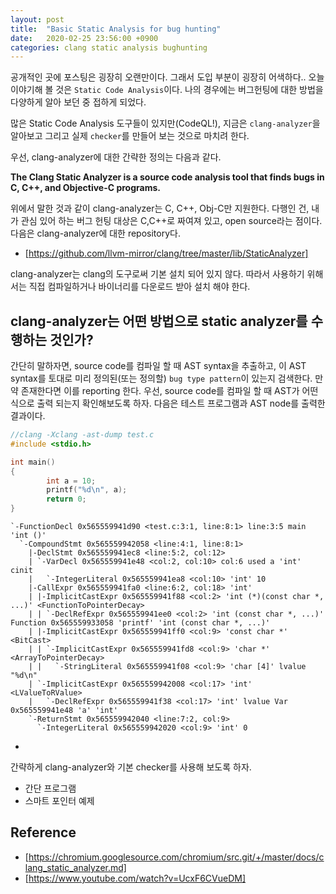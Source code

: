 ```yaml
---
layout: post
title:  "Basic Static Analysis for bug hunting"
date:   2020-02-25 23:56:00 +0900
categories: clang static analysis bughunting
---
```


공개적인 곳에 포스팅은 굉장히 오랜만이다. 그래서 도입 부분이 굉장히 어색하다..
오늘 이야기해 볼 것은 `Static Code Analysis`이다.  나의 경우에는 버그헌팅에 대한 방법을 다양하게 알아 보던 중 접하게 되었다.

많은 Static Code Analysis 도구들이 있지만(CodeQL!), 지금은 `clang-analyzer`을 알아보고 그리고 실제 `checker`를 만들어 보는 것으로 마치려 한다.

우선, clang-analyzer에 대한 간략한 정의는 다음과 같다.

**The Clang Static Analyzer is a source code analysis tool that finds bugs in C, C++, and Objective-C programs.**

위에서 말한 것과 같이 clang-analyzer는 C, C++, Obj-C만 지원한다. 다행인 건, 내가 관심 있어 하는 버그 헌팅 대상은 C,C++로 짜여져 있고, open source라는 점이다. 다음은 clang-analyzer에 대한 repository다.

* [https://github.com/llvm-mirror/clang/tree/master/lib/StaticAnalyzer]

clang-analyzer는 clang의 도구로써 기본 설치 되어 있지 않다. 따라서 사용하기 위해서는 직접 컴파일하거나 바이너리를 다운로드 받아 설치 해야 한다.

## clang-analyzer는 어떤 방법으로 static analyzer를 수행하는 것인가?

간단히 말하자면, source code를 컴파일 할 때 AST syntax을 추출하고, 이 AST syntax를 토대로 미리 정의된(또는 정의할) `bug type pattern`이 있는지 검색한다. 만약 존재한다면 이를 reporting 한다. 우선, source code를 컴파일 할 때 AST가 어떤 식으로 출력 되는지 확인해보도록 하자.  다음은 테스트 프로그램과 AST node를 출력한 결과이다.

```c
//clang -Xclang -ast-dump test.c
#include <stdio.h>

int main()
{
        int a = 10;
        printf("%d\n", a);
        return 0;
}
```

```
`-FunctionDecl 0x565559941d90 <test.c:3:1, line:8:1> line:3:5 main 'int ()'
  `-CompoundStmt 0x565559942058 <line:4:1, line:8:1>
    |-DeclStmt 0x565559941ec8 <line:5:2, col:12>
    | `-VarDecl 0x565559941e48 <col:2, col:10> col:6 used a 'int' cinit
    |   `-IntegerLiteral 0x565559941ea8 <col:10> 'int' 10
    |-CallExpr 0x565559941fa0 <line:6:2, col:18> 'int'
    | |-ImplicitCastExpr 0x565559941f88 <col:2> 'int (*)(const char *, ...)' <FunctionToPointerDecay>
    | | `-DeclRefExpr 0x565559941ee0 <col:2> 'int (const char *, ...)' Function 0x565559933058 'printf' 'int (const char *, ...)'
    | |-ImplicitCastExpr 0x565559941ff0 <col:9> 'const char *' <BitCast>
    | | `-ImplicitCastExpr 0x565559941fd8 <col:9> 'char *' <ArrayToPointerDecay>
    | |   `-StringLiteral 0x565559941f08 <col:9> 'char [4]' lvalue "%d\n"
    | `-ImplicitCastExpr 0x565559942008 <col:17> 'int' <LValueToRValue>
    |   `-DeclRefExpr 0x565559941f38 <col:17> 'int' lvalue Var 0x565559941e48 'a' 'int'
    `-ReturnStmt 0x565559942040 <line:7:2, col:9>
      `-IntegerLiteral 0x565559942020 <col:9> 'int' 0
```

- 
간략하게 clang-analyzer와 기본 checker를 사용해 보도록 하자.

- 간단 프로그램
- 스마트 포인터 예제


## Reference
- [https://chromium.googlesource.com/chromium/src.git/+/master/docs/clang_static_analyzer.md]
- [https://www.youtube.com/watch?v=UcxF6CVueDM]